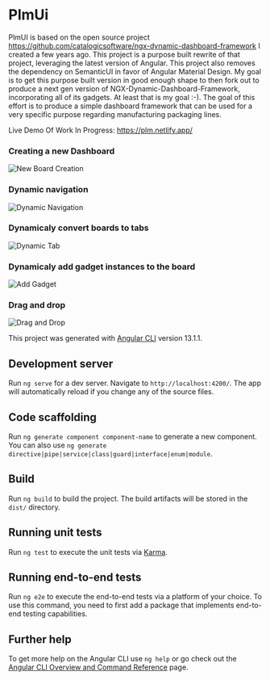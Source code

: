 # PlmUi


PlmUI is based on the open source project https://github.com/catalogicsoftware/ngx-dynamic-dashboard-framework I created a few years ago. This project is a purpose built rewrite of that project, leveraging the latest version of Angular. This project also removes the dependency on SemanticUI in favor of Angular Material Design. My goal is to get this purpose built version in good enough shape to then fork out to produce a next gen version of NGX-Dynamic-Dashboard-Framework, incorporating all of its gadgets. At least that is my goal :-). The goal of this effort is to produce a simple dashboard framework that can be used for a very specific purpose regarding manufacturing packaging lines. 

Live Demo Of Work In Progress:
https://plm.netlify.app/


### Creating a new Dashboard
![New Board Creation](https://github.com/jayhamilton/plm-ui/blob/main/documentation/new_board.gif)

### Dynamic navigation
![Dynamic Navigation](https://github.com/jayhamilton/plm-ui/blob/main/documentation/dynamic_navigation.gif)

### Dynamicaly convert boards to tabs
![Dynamic Tab](https://github.com/jayhamilton/plm-ui/blob/main/documentation/dynamic_tab.gif)

### Dynamicaly add gadget instances to the board
![Add Gadget](https://github.com/jayhamilton/plm-ui/blob/main/documentation/add_gadget.gif)

### Drag and drop
![Drag and Drop](https://github.com/jayhamilton/plm-ui/blob/main/documentation/gadget_layout.gif)



This project was generated with [Angular CLI](https://github.com/angular/angular-cli) version 13.1.1.

## Development server

Run `ng serve` for a dev server. Navigate to `http://localhost:4200/`. The app will automatically reload if you change any of the source files.

## Code scaffolding

Run `ng generate component component-name` to generate a new component. You can also use `ng generate directive|pipe|service|class|guard|interface|enum|module`.

## Build

Run `ng build` to build the project. The build artifacts will be stored in the `dist/` directory.

## Running unit tests

Run `ng test` to execute the unit tests via [Karma](https://karma-runner.github.io).

## Running end-to-end tests

Run `ng e2e` to execute the end-to-end tests via a platform of your choice. To use this command, you need to first add a package that implements end-to-end testing capabilities.

## Further help

To get more help on the Angular CLI use `ng help` or go check out the [Angular CLI Overview and Command Reference](https://angular.io/cli) page.
